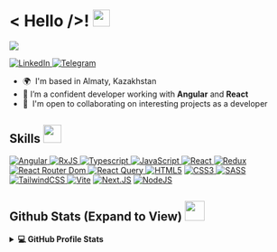 <h1> < Hello />! <img src = "https://raw.githubusercontent.com/MartinHeinz/MartinHeinz/master/wave.gif" width = 30px> </h1>
<p align='center'>
</p>

<p>
  <a href="https://github.com/DenverCoder1/readme-typing-svg"><img src="https://readme-typing-svg.herokuapp.com?&font=IBM+Plex+Sans&color=abcdef&size=20&lines=My+name+is+Shokan!;I'm+a+Front-End+Developer;I'm+a+Software+Engineer" /></a>
</p>

   <a href="https://www.linkedin.com/in/shoqqan/" target="_blank">
    <img alt="LinkedIn" src="https://img.shields.io/badge/LinkedIn-0077B5?style=for-the-badge&logo=linkedin&logoColor=white">
  </a>   
  
   <a href="https://t.me/shoqqan" target="_blank">
    <img alt="Telegram" src="https://img.shields.io/badge/Telegram-2CA5E0?style=for-the-badge&logo=telegram&logoColor=white">
  </a>   
 
- 🌍  I'm based in Almaty, Kazakhstan
- 🌱 I’m a confident developer working with **Angular** and **React**
- 🤝  I'm open to collaborating on interesting projects as a developer

<h2> Skills <img src = "https://media2.giphy.com/media/QssGEmpkyEOhBCb7e1/giphy.gif?cid=ecf05e47a0n3gi1bfqntqmob8g9aid1oyj2wr3ds3mg700bl&rid=giphy.gif" width = 32px> </h2>
<a href="https://angular.dev/" target="_blank"> 
    <img alt="Angular" src="https://img.shields.io/badge/angular-%23DD0031.svg?style=for-the-badge&logo=angular&logoColor=white">
  </a>
     <a href="https://rxjs.dev/" target="_blank">
    <img alt="RxJS" src="https://img.shields.io/badge/rxjs-%23B7178C.svg?style=for-the-badge&logo=reactivex&logoColor=white">
  </a>
     <a href="https://www.typescriptlang.org/" target="_blank">
    <img alt="Typescript" src="https://img.shields.io/badge/typescript-%23007ACC.svg?style=for-the-badge&logo=typescript&logoColor=white">
  </a>


   <a href="https://developer.mozilla.org/en/docs/Web/JavaScript" target="_blank">
    <img alt="JavaScript" src="https://img.shields.io/badge/javascript-%23323330.svg?style=for-the-badge&logo=javascript&logoColor=%23F7DF1E">
  </a>

   <a href="https://react.dev/" target="_blank">
    <img alt="React" src="https://img.shields.io/badge/react-%2320232a.svg?style=for-the-badge&logo=react&logoColor=%2361DAFB">
  </a>

   <a href="https://redux.js.org/" target="_blank">
    <img alt="Redux" src="https://img.shields.io/badge/redux-%23593d88.svg?style=for-the-badge&logo=redux&logoColor=white">
  </a>
   <a href="https://reactrouter.com/en/main" target="_blank">
    <img alt="React Router Dom" src="https://img.shields.io/badge/React_Router-CA4245?style=for-the-badge&logo=react-router&logoColor=white)">
  </a>

   <a href="https://tanstack.com/query/v5/docs/framework/react/overview" target="_blank">
    <img alt="React Query" src="https://img.shields.io/badge/-React%20Query-FF4154?style=for-the-badge&logo=react%20query&logoColor=white">
  </a>
<a href="https://www.w3.org/TR/2011/WD-html5-20110405/"><img alt="HTML5" src="https://img.shields.io/badge/html5-%23E34F26.svg?style=for-the-badge&logo=html5&logoColor=white"></a>

   <a href="https://www.w3.org/Style/CSS/" target="_blank">
    <img alt="CSS3" src="https://img.shields.io/badge/css3-%231572B6.svg?style=for-the-badge&logo=css3&logoColor=white">
  </a>
   <a href="https://sass-lang.com/" target="_blank">
    <img alt="SASS" src="https://img.shields.io/badge/SASS-hotpink.svg?style=for-the-badge&logo=SASS&logoColor=white">
  </a>
   <a href="https://tailwindcss.com/" target="_blank">
    <img alt="TailwindCSS" src="https://img.shields.io/badge/tailwindcss-%2338B2AC.svg?style=for-the-badge&logo=tailwind-css&logoColor=white">
  </a>
<a href="https://vitejs.dev/"><img alt="Vite" src="https://img.shields.io/badge/vite-%23646CFF.svg?style=for-the-badge&logo=vite&logoColor=white"></a>
<a href="https://nextjs.org/"><img alt="Next.JS" src="https://img.shields.io/badge/Next-black?style=for-the-badge&logo=next.js&logoColor=white"></a>
<a href="https://nodejs.org/en"><img alt="NodeJS" src="https://img.shields.io/badge/node.js-6DA55F?style=for-the-badge&logo=node.js&logoColor=white"></a>

<h2> Github Stats (Expand to View) <img src = "https://i.pinimg.com/originals/65/c4/f4/65c4f452571be1261e9c623f7da488ac.gif" width = 35px> </h2>

<details> 
  <summary><b>💻 GitHub Profile Stats</b></summary>
  <br/>
  <p align="center">
    <a href="https://github.com/anuraghazra/github-readme-stats"><img alt="shoqqan's Github Stats" src="https://github-readme-stats.vercel.app/api?username=shoqqan&show_icons=true&count_private=true&theme=algolia" height="192px"/></a>
<br/>
  &nbsp;
	  <img src="https://github-readme-stats.vercel.app/api/top-langs?username=shoqqan&show_icons=true&locale=en&layout=compact&theme=algolia" alt="shoqqan" height="192px"/>
  <br/>
  </p>
</details>

<br/>
